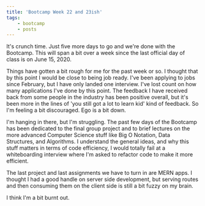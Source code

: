 ```yaml
---
title: 'Bootcamp Week 22 and 23ish'
tags: 
    - bootcamp
    - posts
---
```


It's crunch time. Just five more days to go and we're done with the Bootcamp.
This will span a bit over a week since the last official day of class is on
June 15, 2020.

Things have gotten a bit rough for me for the past week or so. I thought that by this point I would be close to being job ready. I've
been applying to jobs since February, but I have only landed one interview.
I've lost count on how many applications I've done by this point. The feedback
I have received back from some people in the industry has been positive overall,
but it's been more in the lines of 'you still got a lot to learn kid' kind 
of feedback. So I'm feeling a bit discouraged. Ego is a bit down.

I'm hanging in there, but I'm struggling. The past few days of the Bootcamp
has been dedicated to the final group project and to brief lectures on the more
advanced Computer Science stuff like Big O Notation, Data Structures, and Algorithms.
I understand the general ideas, and why this stuff matters in terms of code
efficiency, I would totally fail at a whiteboarding interview where I'm asked
to refactor code to make it more efficient. 

The last project and last assignments we have to turn in are MERN apps. I thought
I had a good handle on server side development, but serving routes and then
consuming them on the client side is still a bit fuzzy on my brain.

I think I'm a bit burnt out. 


 